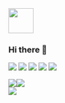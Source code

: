 <img src="https://github.com/Hitsuki9/Hitsuki9/raw/master/balloon.gif" width="50">

### Hi there 👋

![](https://img.shields.io/badge/-JavaScript-%23F7DF1E?style=flat-square&logo=JavaScript&logoColor=000)
![](https://img.shields.io/badge/-TypeScript-%23007ACC?style=flat-square&logo=TypeScript&logoColor=fff)
![](https://img.shields.io/badge/-Node.js-%23339933?style=flat-square&logo=Node.js&logoColor=fff)
![](https://img.shields.io/badge/-React-%2361DAFB?style=flat-square&logo=React&logoColor=000)
![](https://img.shields.io/badge/-Vue.js-%234FC08D?style=flat-square&logo=Vue.js&logoColor=fff)

<div style="display: flex;">
  <img src="https://github-readme-stats.vercel.app/api?username=Hitsuki9&show_icons=true" />
  <img src="https://github-readme-stats.vercel.app/api/top-langs/?username=Hitsuki9&langs_count=4" />
</div>
<img src="https://github-profile-trophy.vercel.app/?username=Hitsuki9" />
